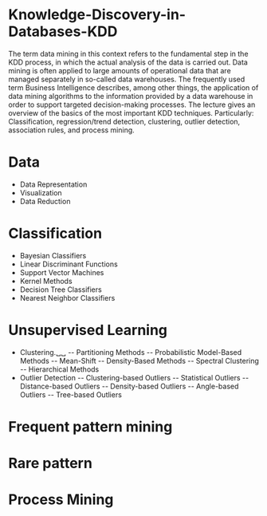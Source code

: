# Knowledge-Discovery-in-Databases-KDD
The term data mining in this context refers to the fundamental step in the KDD process, in which the actual analysis of the data is carried out. Data mining is often applied to large amounts of operational data that are managed separately in so-called data warehouses. The frequently used term Business Intelligence describes, among other things, the application of data mining algorithms to the information provided by a data warehouse in order to support targeted decision-making processes. The lecture gives an overview of the basics of the most important KDD techniques. Particularly: Classification, regression/trend detection, clustering, outlier detection, association rules, and process mining.


# Data
- Data Representation
- Visualization
- Data Reduction
  
# Classification
- Bayesian Classifiers
- Linear Discriminant Functions
- Support Vector Machines
- Kernel Methods
- Decision Tree Classifiers
- Nearest Neighbor Classifiers

# Unsupervised Learning
- Clustering.␣␣
  -- Partitioning Methods
  -- Probabilistic Model-Based Methods
  -- Mean-Shift
  -- Density-Based Methods
  -- Spectral Clustering
  -- Hierarchical Methods
- Outlier Detection
  -- Clustering-based Outliers
  -- Statistical Outliers
  -- Distance-based Outliers
  -- Density-based Outliers
  -- Angle-based Outliers
  -- Tree-based Outliers

# Frequent pattern mining

# Rare pattern

# Process Mining

